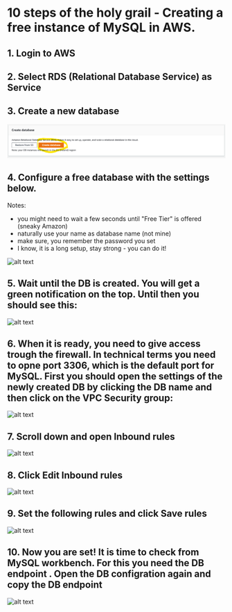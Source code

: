 # 10 steps of the holy grail - Creating a free instance of MySQL in AWS.

## 1. Login to AWS

## 2. Select RDS (Relational Database Service) as Service 

## 3. Create a new database
![alt text](0.png?raw=true)

## 4. Configure a free database with the settings below.

Notes: 
- you might need to wait a few seconds until "Free Tier" is offered (sneaky Amazon) 
- naturally use your name as database name (not mine)  
- make sure, you remember the password you set
- I know, it is a long setup, stay strong - you can do it!

![alt text](https://github.com/salacika/DE1SQL/blob/master/SQL1/AWS/1.png?raw=true)

## 5. Wait until the DB is created. You will get a green notification on the top. Until then you should see this:

![alt text](https://github.com/salacika/DE1SQL/blob/master/SQL1/AWS/2.png?raw=true)

## 6. When it is ready, you need to give access trough the firewall. In technical terms you need to opne port 3306, which is the default port for MySQL. First you should open the settings of the newly created DB by clicking the DB name and then click on the VPC Security group:

![alt text](https://github.com/salacika/DE1SQL/blob/master/SQL1/AWS/3.png?raw=true)

## 7. Scroll down and open Inbound rules

![alt text](https://github.com/salacika/DE1SQL/blob/master/SQL1/AWS/4.png?raw=true)

## 8. Click Edit Inbound rules

![alt text](https://github.com/salacika/DE1SQL/blob/master/SQL1/AWS/5.png?raw=true)


## 9. Set the following rules and click Save rules

![alt text](https://github.com/salacika/DE1SQL/blob/master/SQL1/AWS/6.png?raw=true)

## 10. Now you are set! It is time to check from MySQL workbench. For this you need the DB endpoint . Open the DB configration again and copy the DB endpoint

![alt text](https://github.com/salacika/DE1SQL/blob/master/SQL1/AWS/7.png?raw=true)


